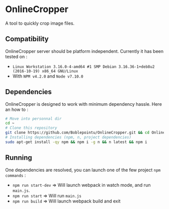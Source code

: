# OnlineCropper
A tool to quickly crop image files.

## Compatibility

OnlineCropper server should be platform independent. Currently it has been tested on :
-  `Linux Workstation 3.16.0-4-amd64 #1 SMP Debian 3.16.36-1+deb8u2 (2016-10-19) x86_64 GNU/Linux`
  - With `NPM v4.2.0` and `Node v7.10.0`

## Dependencies

OnlineCropper is designed to work with minimum dependency hassle. Here an how to :

```bash
# Move into personnal dir
cd ~
# Clone this repository
git clone https://github.com/Boblepointu/OnlineCropper.git && cd OnlineCropper
# Installing dependencies (npm, n, project dependencies)
sudo apt-get install -qy npm && npm i -g n && n latest && npm i
```

## Running

One dependencies are resolved, you can launch one of the few project `npm commands` :
- `npm run start-dev` => Will launch webpack in watch mode, and run `main.js`.
- `npm run start` => Will run `main.js`
- `npm run build` => Will launch webpack build and exit
